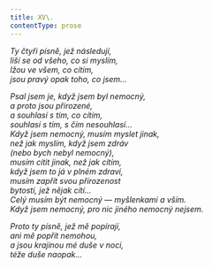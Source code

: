 ```yaml
---
title: XV\.
contentType: prose
---
```


<section>

_Ty čtyři písně, jež následují,  
liší se od všeho, co si myslím,  
lžou ve všem, co cítím,  
jsou pravý opak toho, co jsem…_

</section>

<section>

_Psal jsem je, když jsem byl nemocný,  
a proto jsou přirozené,  
a souhlasí s tím, co cítím,  
souhlasí s tím, s čím nesouhlasí…  
Když jsem nemocný, musím myslet jinak,  
než jak myslím, když jsem zdráv  
(nebo bych nebyl nemocný),  
musím cítit jinak, než jak cítím,  
když jsem to já v plném zdraví,  
musím zapřít svou přirozenost  
bytosti, jež nějak cítí…  
Celý musím být nemocný — myšlenkami a vším.  
Když jsem nemocný, pro nic jiného nemocný nejsem._

</section>

<section>

_Proto ty písně, jež mě popírají,  
ani mě popřít nemohou,  
a jsou krajinou mé duše v noci,  
téže duše naopak…_

</section>
